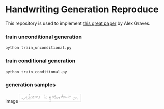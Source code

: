 # Handwriting Generation Reproduce 

This repository is used to implement [this great paper](https://arxiv.org/pdf/1308.0850.pdf) by Alex Graves. 

### train unconditional generation
```
python train_unconditional.py
```
### train conditional generation
```
python train_conditional.py
```
### generation samples
 image<img src='generation_samples/g1.png'  width=200>